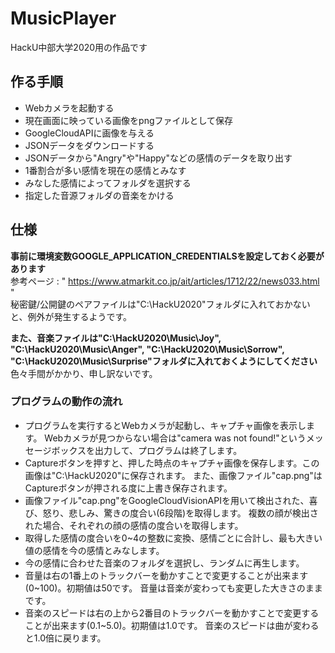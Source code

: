 # MusicPlayer

HackU中部大学2020用の作品です

## 作る手順
* Webカメラを起動する																			
* 現在画面に映っている画像をpngファイルとして保存										
* GoogleCloudAPIに画像を与える										
* JSONデータをダウンロードする										
* JSONデータから"Angry"や"Happy"などの感情のデータを取り出す					
* 1番割合が多い感情を現在の感情とみなす
* みなした感情によってフォルダを選択する										
* 指定した音源フォルダの音楽をかける										

## 仕様
**事前に環境変数GOOGLE_APPLICATION_CREDENTIALSを設定しておく必要があります** <br>
参考ページ : " https://www.atmarkit.co.jp/ait/articles/1712/22/news033.html " <br>
秘密鍵/公開鍵のペアファイルは"C:\HackU2020"フォルダに入れておかないと、例外が発生するようです。 <br>

**また、音楽ファイルは"C:\HackU2020\Music\Joy", "C:\HackU2020\Music\Anger", "C:\HackU2020\Music\Sorrow", "C:\HackU2020\Music\Surprise"フォルダに入れておくようにしてください** <br>
色々手間がかかり、申し訳ないです。

### プログラムの動作の流れ
* プログラムを実行するとWebカメラが起動し、キャプチャ画像を表示します。
Webカメラが見つからない場合は"camera was not found!"というメッセージボックスを出力して、プログラムは終了します。
* Captureボタンを押すと、押した時点のキャプチャ画像を保存します。この画像は"C:\HackU2020"に保存されます。
また、画像ファイル"cap.png"はCaptureボタンが押される度に上書き保存されます。
* 画像ファイル"cap.png"をGoogleCloudVisionAPIを用いて検出された、喜び、怒り、悲しみ、驚きの度合い(6段階)を取得します。
複数の顔が検出された場合、それぞれの顔の感情の度合いを取得します。
* 取得した感情の度合いを0~4の整数に変換、感情ごとに合計し、最も大きい値の感情を今の感情とみなします。
* 今の感情に合わせた音楽のフォルダを選択し、ランダムに再生します。
* 音量は右の1番上のトラックバーを動かすことで変更することが出来ます(0~100)。初期値は50です。
音量は音楽が変わっても変更した大きさのままです。
* 音楽のスピードは右の上から2番目のトラックバーを動かすことで変更することが出来ます(0.1~5.0)。初期値は1.0です。
音楽のスピードは曲が変わると1.0倍に戻ります。
 
